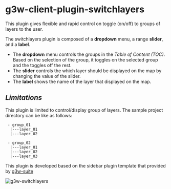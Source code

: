 # g3w-client-plugin-switchlayers

This plugin gives flexible and rapid control on toggle (on/off) to groups of layers to the user. 

The switchlayers plugin is composed of a **dropdown** menu, a range **slider**, and a **label**. 

 - The **dropdown** menu controls the groups in the *Table of Content (TOC)*. Based on the selection of the group, it toggles on the selected group and the toggles off the rest. 
 - The **slider** controls the which layer should be displayed on the map by changing the value of the slider.
 - The **label** shows the name of the layer that displayed on the map.


## _Limitations_
This plugin is limited to control/display group of layers. The sample project directory can be like as follows:
```
 - group_01
  |---layer_01
  |---layer_02

 - group_02
  |---layer_01
  |---layer_02
  |---layer_03
```


This plugin is developed based on the sidebar plugin template that provided by [g3w-suite](https://github.com/g3w-suite/g3w-client-plugin-sidebar)

![g3w-switchlayers](https://github.com/shnmrt/g3w-client-plugin-switchlayers/assets/34002197/ca145a6a-b527-4c21-9fee-c8ce8a889885)
